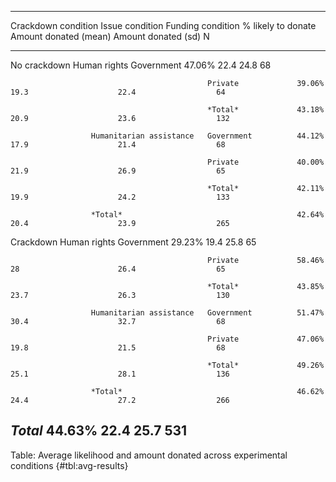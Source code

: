 
--------------------------------------------------------------------------------------------------------------------------------------------
Crackdown condition   Issue condition           Funding condition   % likely to donate   Amount donated (mean)   Amount donated (sd)   N    
--------------------- ------------------------- ------------------- -------------------- ----------------------- --------------------- -----
No crackdown          Human rights              Government          47.06%               22.4                    24.8                  68   

                                                Private             39.06%               19.3                    22.4                  64   

                                                *Total*             43.18%               20.9                    23.6                  132  

                      Humanitarian assistance   Government          44.12%               17.9                    21.4                  68   

                                                Private             40.00%               21.9                    26.9                  65   

                                                *Total*             42.11%               19.9                    24.2                  133  

                      *Total*                                       42.64%               20.4                    23.9                  265  

Crackdown             Human rights              Government          29.23%               19.4                    25.8                  65   

                                                Private             58.46%               28                      26.4                  65   

                                                *Total*             43.85%               23.7                    26.3                  130  

                      Humanitarian assistance   Government          51.47%               30.4                    32.7                  68   

                                                Private             47.06%               19.8                    21.5                  68   

                                                *Total*             49.26%               25.1                    28.1                  136  

                      *Total*                                       46.62%               24.4                    27.2                  266  

*Total*                                                             44.63%               22.4                    25.7                  531  
--------------------------------------------------------------------------------------------------------------------------------------------

Table: Average likelihood and amount donated across experimental conditions {#tbl:avg-results}

